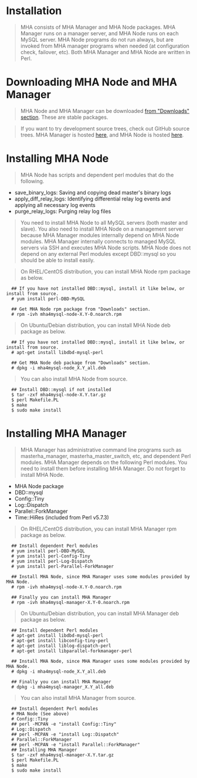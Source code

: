 
# Installation #
> MHA consists of MHA Manager and MHA Node packages. MHA Manager runs on a manager server, and MHA Node runs on each MySQL server. MHA Node programs do not run always, but are invoked from MHA manager programs when needed (at configuration check, failover, etc).
> Both MHA Manager and MHA Node are written in Perl.

# Downloading MHA Node and MHA Manager #
> MHA Node and MHA Manager can be downloaded [from "Downloads" section](http://code.google.com/p/mysql-master-ha/downloads/list). These are stable packages.

> If you want to try development source trees, check out GitHub source trees. MHA Manager is hosted [here](http://github.com/yoshinorim/mha4mysql-manager), and MHA Node is hosted [here](https://github.com/yoshinorim/mha4mysql-node).

# Installing MHA Node #
> MHA Node has scripts and dependent perl modules that do the following.

  * save\_binary\_logs: Saving and copying dead master's binary logs
  * apply\_diff\_relay\_logs: Identifying differential relay log events and applying all necessary log events
  * purge\_relay\_logs: Purging relay log files

> You need to install MHA Node to all MySQL servers (both master and slave). You also need to install MHA Node on a management server because MHA Manager modules internally depend on MHA Node modules.
> MHA Manager internally connects to managed MySQL servers via SSH and executes MHA Node scripts.
> MHA Node does not depend on any external Perl modules except DBD::mysql so you should be able to install easily.

> On RHEL/CentOS distribution, you can install MHA Node rpm package as below.

```
  ## If you have not installed DBD::mysql, install it like below, or install from source.
  # yum install perl-DBD-MySQL

  ## Get MHA Node rpm package from "Downloads" section.
  # rpm -ivh mha4mysql-node-X.Y-0.noarch.rpm
```

> On Ubuntu/Debian distribution, you can install MHA Node deb package as below.

```
  ## If you have not installed DBD::mysql, install it like below, or install from source.
  # apt-get install libdbd-mysql-perl

  ## Get MHA Node deb package from "Downloads" section.
  # dpkg -i mha4mysql-node_X.Y_all.deb
```

> You can also install MHA Node from source.

```
  ## Install DBD::mysql if not installed
  $ tar -zxf mha4mysql-node-X.Y.tar.gz
  $ perl Makefile.PL
  $ make
  $ sudo make install
```


# Installing MHA Manager #
> MHA Manager has administrative command line programs such as masterha\_manager, masterha\_master\_switch, etc, and dependent Perl modules.
> MHA Manager depends on the following Perl modules. You need to install them before installing MHA Manager. Do not forget to install MHA Node.

  * MHA Node package
  * DBD::mysql
  * Config::Tiny
  * Log::Dispatch
  * Parallel::ForkManager
  * Time::HiRes (included from Perl v5.7.3)

> On RHEL/CentOS distribution, you can install MHA Manager rpm package as below.

```
  ## Install dependent Perl modules
  # yum install perl-DBD-MySQL
  # yum install perl-Config-Tiny
  # yum install perl-Log-Dispatch
  # yum install perl-Parallel-ForkManager

  ## Install MHA Node, since MHA Manager uses some modules provided by MHA Node.
  # rpm -ivh mha4mysql-node-X.Y-0.noarch.rpm

  ## Finally you can install MHA Manager
  # rpm -ivh mha4mysql-manager-X.Y-0.noarch.rpm
```


> On Ubuntu/Debian distribution, you can install MHA Manager deb package as below.

```
  ## Install dependent Perl modules
  # apt-get install libdbd-mysql-perl
  # apt-get install libconfig-tiny-perl
  # apt-get install liblog-dispatch-perl
  # apt-get install libparallel-forkmanager-perl

  ## Install MHA Node, since MHA Manager uses some modules provided by MHA Node.
  # dpkg -i mha4mysql-node_X.Y_all.deb

  ## Finally you can install MHA Manager
  # dpkg -i mha4mysql-manager_X.Y_all.deb
```


> You can also install MHA Manager from source.

```
  ## Install dependent Perl modules
  # MHA Node (See above)
  # Config::Tiny
  ## perl -MCPAN -e "install Config::Tiny"
  # Log::Dispatch
  ## perl -MCPAN -e "install Log::Dispatch"
  # Parallel::ForkManager 
  ## perl -MCPAN -e "install Parallel::ForkManager"
  ## Installing MHA Manager
  $ tar -zxf mha4mysql-manager-X.Y.tar.gz
  $ perl Makefile.PL
  $ make
  $ sudo make install
```